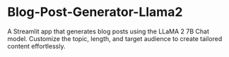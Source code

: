 # Blog-Post-Generator-Llama2
A Streamlit app that generates blog posts using the LLaMA 2 7B Chat model. Customize the topic, length, and target audience to create tailored content effortlessly.
